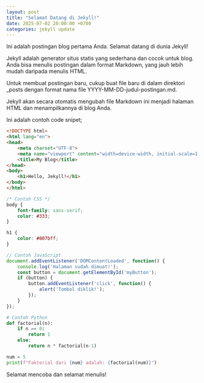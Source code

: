 ```yaml
---
layout: post
title: "Selamat Datang di Jekyll!"
date: 2025-07-02 20:00:00 +0700
categories: jekyll update
---
```


Ini adalah postingan blog pertama Anda. Selamat datang di dunia Jekyll!

Jekyll adalah generator situs statis yang sederhana dan cocok untuk blog. Anda bisa menulis postingan dalam format Markdown, yang jauh lebih mudah daripada menulis HTML.

Untuk membuat postingan baru, cukup buat file baru di dalam direktori _posts dengan format nama file YYYY-MM-DD-judul-postingan.md.

Jekyll akan secara otomatis mengubah file Markdown ini menjadi halaman HTML dan menampilkannya di blog Anda.

Ini adalah contoh code snipet;
```html
<!DOCTYPE html>
<html lang="en">
<head>
    <meta charset="UTF-8">
    <meta name="viewport" content="width=device-width, initial-scale=1.0">
    <title>My Blog</title>
</head>
<body>
    <h1>Hello, Jekyll!</h1>
</body>
</html>
```

```css
/* Contoh CSS */
body {
    font-family: sans-serif;
    color: #333;
}

h1 {
    color: #007bff;
}
```

```javascript
// Contoh JavaScript
document.addEventListener('DOMContentLoaded', function() {
    console.log('Halaman sudah dimuat!');
    const button = document.getElementById('myButton');
    if (button) {
        button.addEventListener('click', function() {
            alert('Tombol diklik!');
        });
    }
});
```

```python
# Contoh Python
def factorial(n):
    if n == 0:
        return 1
    else:
        return n * factorial(n-1)

num = 5
print(f"Faktorial dari {num} adalah: {factorial(num)}")
```

Selamat mencoba dan selamat menulis!